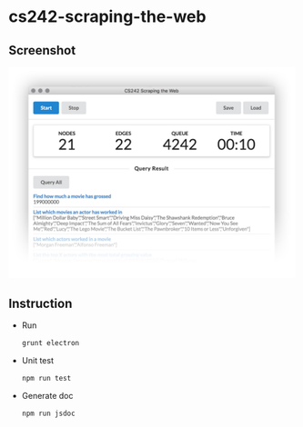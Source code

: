 # cs242-scraping-the-web

## Screenshot

![ss-1](https://raw.githubusercontent.com/rijn/cs242-scraping-the-web/master/screenshots/1.jpg)

## Instruction

* Run
    ```bash
    grunt electron
    ```
* Unit test
    ```bash
    npm run test
    ```
* Generate doc
    ```bash
    npm run jsdoc
    ```
